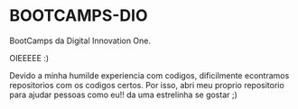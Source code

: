 # BOOTCAMPS-DIO
BootCamps da Digital Innovation One.

OIEEEEE :)

Devido a minha humilde experiencia com codigos, dificilmente econtramos repositorios com os codigos certos. Por isso, abri meu proprio repositorio para ajudar pessoas como eu!!
da uma estrelinha se gostar ;)
